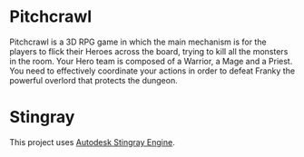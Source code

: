 Pitchcrawl
==========

Pitchcrawl is a 3D RPG game in which the main mechanism is for the players to flick their Heroes across the board, trying to kill all the monsters in the room. Your Hero team is composed of a Warrior, a Mage and a Priest. You need to effectively coordinate your actions in order to defeat Franky the powerful overlord that protects the dungeon.

# Stingray
This project uses [Autodesk Stingray Engine](http://stingrayengine.com/).



